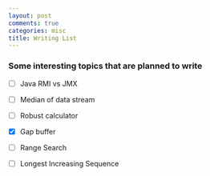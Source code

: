 ```yaml
---
layout: post
comments: true
categories: misc
title: Writing List
---
```


### Some interesting topics that are planned to write 
- [ ] Java RMI vs JMX
- [ ] Median of data stream
- [ ] Robust calculator
- [x] Gap buffer
- [ ] Range Search
- [ ] Longest Increasing Sequence

